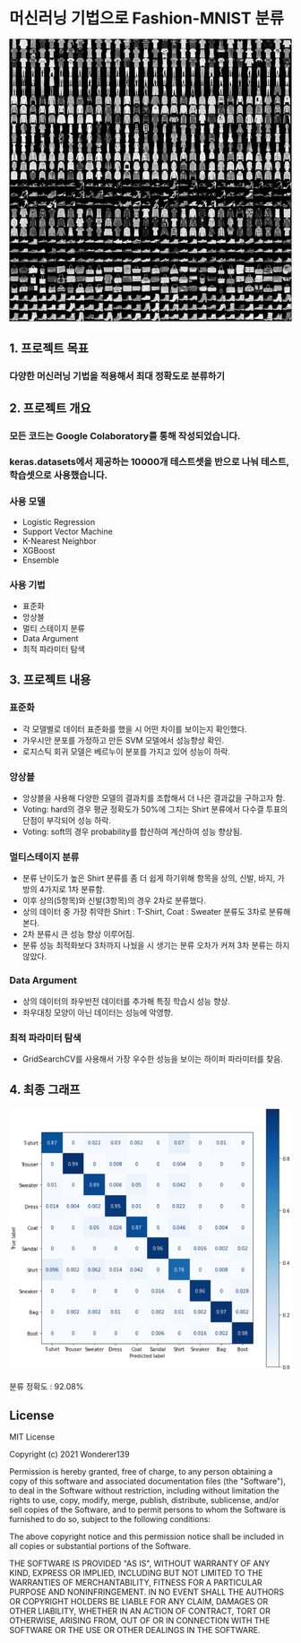 # 머신러닝 기법으로 Fashion-MNIST 분류

![](img/fashion_MNIST_sample.png)



## 1. 프로젝트 목표

### 다양한 머신러닝 기법을 적용해서 최대  정확도로 분류하기



## 2. 프로젝트 개요

### 모든 코드는 Google Colaboratory를 통해 작성되었습니다.
### keras.datasets에서 제공하는 10000개 테스트셋을 반으로 나눠 테스트, 학습셋으로 사용했습니다.

### 사용 모델
- Logistic Regression
- Support Vector Machine
- K-Nearest Neighbor
- XGBoost
- Ensemble


### 사용 기법
- 표준화
- 앙상블
- 멀티 스테이지 분류
- Data Argument
- 최적 파라미터 탐색


## 3. 프로젝트 내용



### 표준화

- 각 모델별로 데이터 표준화를 했을 시 어떤 차이를 보이는지 확인했다.
- 가우시안 분포를 가정하고 만든 SVM 모델에서 성능향상 확인.
- 로지스틱 회귀 모델은 베르누이 분포를 가지고 있어 성능이 하락.

### 앙상블

- 앙상블을 사용해 다양한 모델의 결과치를 조합해서 더 나은 결과값을 구하고자 함.
- Voting: hard의 경우 평균 정확도가 50%에 그치는 Shirt 분류에서 다수결 투표의 단점이 부각되어 성능 하락.
- Voting: soft의 경우 probability를 합산하여 계산하여 성능 향상됨.

### 멀티스테이지 분류

- 분류 난이도가 높은 Shirt 분류를 좀 더 쉽게 하기위해 항목을 상의, 신발, 바지, 가방의  4가지로 1차 분류함.
- 이후 상의(5항목)와 신발(3항목)의 경우 2차로 분류했다.
- 상의 데이터 중 가장 취약한 Shirt : T-Shirt, Coat : Sweater 분류도 3차로 분류해본다.
- 2차 분류시 큰 성능 향상 이루어짐.
- 분류 성능 최적화보다 3차까지 나눴을 시 생기는 분류 오차가 커져 3차 분류는 하지 않았다.

### Data Argument

- 상의 데이터의 좌우반전 데이터를 추가해 특징 학습시 성능 향상.
- 좌우대칭 모양이 아닌 데이터는 성능에 악영향.

### 최적 파라미터 탐색

- GridSearchCV를 사용해서 가장 우수한 성능을 보이는 하이퍼 파라미터를 찾음.


## 4. 최종 그래프

![](img/final_graph.png)

분류 정확도 : 92.08%


## License

MIT License

Copyright (c) 2021 Wonderer139

Permission is hereby granted, free of charge, to any person obtaining a copy
of this software and associated documentation files (the "Software"), to deal
in the Software without restriction, including without limitation the rights
to use, copy, modify, merge, publish, distribute, sublicense, and/or sell
copies of the Software, and to permit persons to whom the Software is
furnished to do so, subject to the following conditions:

The above copyright notice and this permission notice shall be included in all
copies or substantial portions of the Software.

THE SOFTWARE IS PROVIDED "AS IS", WITHOUT WARRANTY OF ANY KIND, EXPRESS OR
IMPLIED, INCLUDING BUT NOT LIMITED TO THE WARRANTIES OF MERCHANTABILITY,
FITNESS FOR A PARTICULAR PURPOSE AND NONINFRINGEMENT. IN NO EVENT SHALL THE
AUTHORS OR COPYRIGHT HOLDERS BE LIABLE FOR ANY CLAIM, DAMAGES OR OTHER
LIABILITY, WHETHER IN AN ACTION OF CONTRACT, TORT OR OTHERWISE, ARISING FROM,
OUT OF OR IN CONNECTION WITH THE SOFTWARE OR THE USE OR OTHER DEALINGS IN THE
SOFTWARE.

